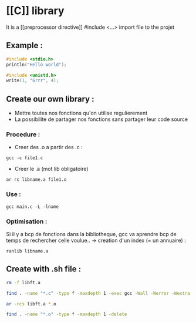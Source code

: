 # [[C]] library
It is a [[preprocessor directive]]
\#include <...>	import file to the projet 

## Example : 
```C
#include <stdio.h>
println("Hello world");

#include <unistd.h>
write(1, "Grrr", 4);
```

## Create our own library :
- Mettre toutes nos fonctions qu'on utilise regulierement
- La possibilite de partager nos fonctions sans partager leur code source

### Procedure :
- Creer des .o a partir des .c  :
```Shell
gcc -c file1.c
```
- Creer le .a (mot lib obligatoire)
```Shell
ar rc libname.a file1.o
```

### Use :
```Shell
gcc main.c -L -lname
```

### Optimisation :
Si il y a bcp de fonctions dans la bibliotheque, gcc va aprendre bcp de temps de rechercher celle voulue..
-> creation d'un index (= un annuaire) :
```Shell
ranlib libname.a  
```

## Create with .sh file :
```sh
rm -f libft.a

find . -name "*.c" -type f -maxdepth 1 -exec gcc -Wall -Werror -Wextra -c {} \;

ar -rcs libft.a *.o

find . -name "*.o" -type f -maxdepth 1 -delete
```